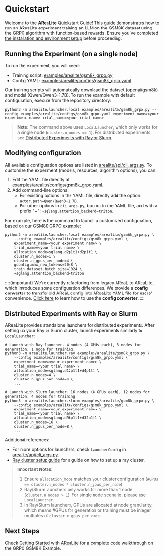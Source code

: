 # Quickstart

Welcome to the **AReaLite** Quickstart Guide!
This guide demonstrates how to run an AReaLite experiment training an LLM on the GSM8K dataset using the GRPO algorithm with function-based rewards.
Ensure you've completed [the installation and environment setup](installation.md) before proceeding.

## Running the Experiment (on a single node)

To run the experiment, you will need:
- Training script: [examples/arealite/gsm8k_grpo.py](../../examples/arealite/gsm8k_grpo.py)
- Config YAML: [examples/arealite/configs/gsm8k_grpo.yaml](../../examples/arealite/configs/gsm8k_grpo.yaml)

Our training scripts will automatically download the dataset (openai/gsm8k) and model (Qwen/Qwen3-1.7B).
To run the example with default configuration, execute from the repository directory:
```
python3 -m arealite.launcher.local examples/arealite/gsm8k_grpo.py --config examples/arealite/configs/gsm8k_grpo.yaml experiment_name=<your experiment name> trial_name=<your trial name>
```

> **Note**: The command above uses `LocalLauncher`, which only works for a single node (`cluster.n_nodes == 1`). For  distributed experiments, see [Distributed Experiments with Ray or Slurm](quickstart_arealite.md#distributed-experiments-with-ray-or-slurm).

## Modifying configuration

All available configuration options are listed in [arealite/api/cli_args.py](https://github.com/inclusionAI/AReaL/blob/main/arealite/api/cli_args.py). 
To customize the experiment (models, resources, algorithm options), you can:
1. Edit the YAML file directly at [examples/arealite/configs/gsm8k_grpo.yaml](../../examples/arealite/configs/gsm8k_grpo.yaml).
2. Add command-line options:
   - For existing options in the YAML file, directly add the option: `actor.path=Qwen/Qwen3-1.7B`.
   - For other options in `cli_args.py`, but not in the YAML file, add with a prefix "+": `+sglang.attention_backend=triton`.

<!--
1. Adding command line options. For entries that exist in the config YAML, you could directly add the options after your command. For example: `actor.path=Qwen/Qwen3-1.7B`. For other options in `cli_args.py` but not in YAML, you could add these options with a prefix "+". For example: `+sglang.attention_backend=triton`. 
-->

For example, here is the command to launch a customized configuration, based on our GSM8K GRPO example:
```
python3 -m arealite.launcher.local examples/arealite/gsm8k_grpo.py \
    --config examples/arealite/configs/gsm8k_grpo.yaml \
    experiment_name=<your experiment name> \
    trial_name=<your trial name> \
    allocation_mode=sglang.d2p1t1+d2p1t1 \
    cluster.n_nodes=1 \
    cluster.n_gpus_per_node=4 \
    gconfig.max_new_tokens=2048 \
    train_dataset.batch_size=1024 \
    +sglang.attention_backend=triton
```

::::{important}
We're currently refactoring from legacy AReaL to AReaLite, which introduces some configuration differences.  We provide a **config converter** to transfer old AReaL config into AReaLite YAML file for users' convenience. [Click here](xxx) to learn how to use the **config converter**. 
::::

## Distributed Experiments with Ray or Slurm

AReaLite provides standalone launchers for distributed experiments. After setting up your Ray or Slurm cluster, launch experiments similarly to `LocalLauncher`:

```
# Launch with Ray launcher. 4 nodes (4 GPUs each), 3 nodes for generation, 1 node for training.
python3 -m arealite.launcher.ray examples/arealite/gsm8k_grpo.py \
    --config examples/arealite/configs/gsm8k_grpo.yaml \
    experiment_name=<your experiment name> \
    trial_name=<your trial name> \
    allocation_mode=sglang.d12p1t1+d4p1t1 \
    cluster.n_nodes=4 \
    cluster.n_gpus_per_node=4 \
    ...

# Launch with Slurm launcher. 16 nodes (8 GPUs each), 12 nodes for generation, 4 nodes for training
python3 -m arealite.launcher.slurm examples/arealite/gsm8k_grpo.py \
    --config examples/arealite/configs/gsm8k_grpo.yaml \
    experiment_name=<your experiment name> \
    trial_name=<your trial name> \
    allocation_mode=sglang.d96p1t1+d32p1t1 \
    cluster.n_nodes=16 \
    cluster.n_gpus_per_node=8 \
    ...
```

Additional references:
- For more options for launchers, check `LauncherConfig` in [arealite/api/cli_args.py](https://github.com/inclusionAI/AReaL/blob/main/arealite/api/cli_args.py).
- [Ray cluster setup guide](installation.md#optional-launch-ray-cluster-for-distributed-training) for a guide on how to set up a ray cluster. 

> **Important Notes**:
> 1. Ensure `allocation_mode` matches your cluster configuration (`#GPUs == cluster.n_nodes * cluster.n_gpus_per_node`)
> 2. Ray/Slurm launchers only works for more than 1 node (`cluster.n_nodes > 1`). For single node scenario, please use `LocalLauncher`.
> 3. In Ray/Slurm launchers, GPUs are allocated at node granularity, which means #GPUs for generation or training must be integer multiples of `cluster.n_gpus_per_node`.

<!--
> **Notes**: Before launching distributed experiments, please check if your `allocation_mode` matches your cluster configuration. Make sure #GPUs allocated by `allocation_mode` equals to `cluster.n_nodes * cluster.n_gpus_per_node`. 
> **Note**: Ray and Slurm launchers only work for distributed experiments with more than 1 node (`cluster.n_nodes > 1`). They allocate GPUs for training and generation at the granularity of **nodes**, which means the number of GPUs allocated for generation and training must be integer multiples of `cluster.n_gpus_per_node`.
-->

## Next Steps

Check [Getting Started with AReaLite](../arealite/gsm8k_grpo.md) for a complete code walkthrough on the GRPO GSM8K Example.